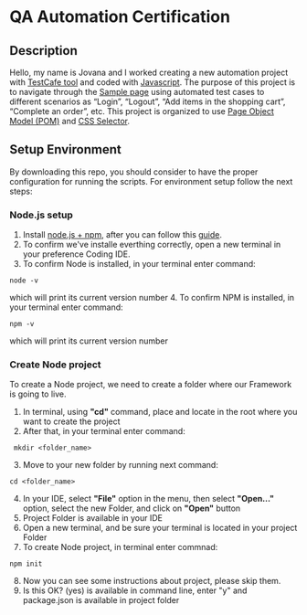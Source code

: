 # QA Automation Certification

## Description

Hello, my name is Jovana and I worked creating a new automation project with [TestCafe tool](https://celestialsys.com/blog/testcafe-a-perfect-automation-tool-for-web-based-applications/#:~:text=Test%20Cafe%20is%20a%20Node,in%20JavaScript%20%5Bor%5D%20TypeScript.) and coded with [Javascript](https://developer.mozilla.org/en-US/docs/Learn/JavaScript/First_steps/What_is_JavaScript). The purpose of this project is to navigate through the [Sample page](https://www.saucedemo.com/) using automated test cases to different scenarios as “Login”, “Logout”, “Add items in the shopping cart”, “Complete an order”, etc. This project is organized to use [Page Object Model (POM)](https://medium.com/tech-tajawal/page-object-model-pom-design-pattern-f9588630800b#:~:text=What%20is%20POM%3F,a%20page%20of%20your%20AUT%20
) and [CSS Selector](https://developer.mozilla.org/en-US/docs/Learn/CSS/Building_blocks/Selectors).

## Setup Environment

By downloading this repo, you should consider to have the proper configuration for running the scripts. For environment setup follow the next steps:

### Node.js setup
1. Install [node.js + npm](https://nodejs.org/en/), after you can follow this [guide]( https://wsvincent.com/install-node-js-npm-windows/).
2. To confirm we've installe everthing correctly, open a new terminal in your preference Coding IDE.
3. To confirm Node is installed, in your terminal enter command:
  ````
  node -v
   ````
   which will print its current version number
4. To confirm NPM is installed, in your terminal enter command:
  ````
  npm -v
  ````
   which will print its current version number

### Create Node project

To create a Node project, we need to create a folder where our Framework is going to live.
1. In terminal, using **"cd"** command, place and locate in the root where you want to create the project
2. After that, in your terminal enter command:
 ````
  mkdir <folder_name>
  ````
3. Move to your new folder by running next command:
  ````
  cd <folder_name>
  ````
4. In your IDE, select **"File"** option in the menu, then select **"Open..."** option, select the new Folder, and click on **"Open"** button
5. Project Folder is available in your IDE
6. Open a new terminal, and be sure your terminal is located in your project Folder
7. To create Node project, in terminal enter commnad: 
  ````
  npm init
  ````
 8. Now you can see some instructions about project, please skip them.
 9. Is this OK? (yes) is available in command line, enter "y" and package.json is available in project folder

